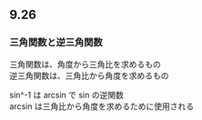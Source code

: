 
## 9.26

### 三角関数と逆三角関数
三角関数は、角度から三角比を求めるもの  
逆三角関数は、三角比から角度を求めるもの  

sin^-1 は arcsin で sin の逆関数  
arcsin は三角比から角度を求めるために使用される
